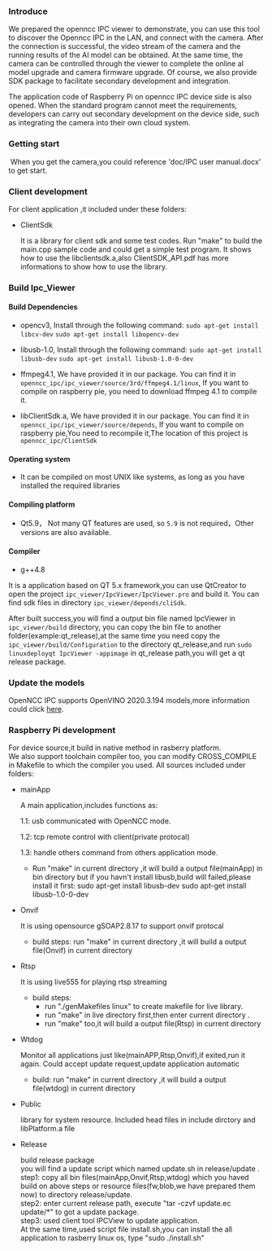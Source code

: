### Introduce

   We prepared the openncc IPC viewer to demonstrate, you can use this tool to discover the Openncc IPC in the LAN, and connect with the camera. After the connection is successful, the video stream of the camera and the running results of the AI model can be obtained. At the same time, the camera can be controlled through the viewer to complete the online aI model upgrade and camera firmware upgrade. Of course, we also provide SDK package to facilitate secondary development and integration.  

  The application code of Raspberry Pi on openncc IPC device side is also opened. When the standard program cannot meet the requirements, developers can carry out secondary development on the device side, such as integrating the camera into their own cloud system.  

### Getting start

​		When you get the camera,you could reference 'doc/IPC user manual.docx' to get start.

### Client development

  For client application ,it included under these folders:

- ClientSdk

    It is a library for client sdk and some test codes. Run "make" to build the main.cpp sample code and could get a simple test program. It shows how to use the libclientsdk.a,also ClientSDK_API.pdf has more informations to show how to use the library.  

### Build Ipc_Viewer

#### Build Dependencies

- opencv3,
Install through the following command:
`sudo apt-get install libcv-dev`
`sudo apt-get install libopencv-dev`


- libusb-1.0,
Install through the following command:
`sudo apt-get install libusb-dev`
`sudo apt-get install libusb-1.0-0-dev`


- ffmpeg4.1,
We have provided it in our package. You can find it in `openncc_ipc/ipc_viewer/source/3rd/ffmpeg4.1/linux`,
If you want to compile on raspberry pie, you need to download ffmpeg 4.1 to compile it.


- libClientSdk.a,
We have provided it in our package. You can find it in `openncc_ipc/ipc_viewer/source/depends`,
If you want to compile on raspberry pie,You need to recompile it,The location of this project is 
`openncc_ipc/ClientSdk`

#### Operating system
- It can be compiled on most UNIX like systems, as long as you have installed the required libraries


#### Compiling platform
- Qt5.9， Not many QT features are used, so `5.9` is not required，Other versions are also available.

#### Compiler
- g++4.8


It is a application based on QT 5.x framework,you can use QtCreator to open the project `ipc_viewer/IpcViewer/IpcViewer.pro` and build it. You can find sdk files in directory `ipc_viewer/depends/cliSdk`.  

After built success,you will find a output bin file named IpcViewer in `ipc_viewer/build` directory,
  you can copy the bin file to another folder(example:qt_release),at the same time you need copy the `ipc_viewer/build/Configuration` to the directory qt_release,and run `sudo linuxdeployqt IpcViewer -appimage` in qt_release path,you will get a qt release package.  


### Update the models

  OpenNCC  IPC supports OpenVINO 2020.3.194 models,more information could click [here](http://eyecloud.gitee.io/openncc/Software_Manual.html#_3-openvino-installation-and-getting-start).

###  Raspberry Pi development

  For  device source,it build in native method in rasberry platform.  
  We also support toolchain compiler too, you can modify CROSS_COMPILE in Makefile to which the compiler you used.  All  sources  included under folders: 

- mainApp

  A main application,includes functions as:    

  1.1: usb communicated  with OpenNCC mode.    

  1.2: tcp remote control with client(private protocal)    

  1.3: handle others command from others application mode.    

  - Run "make" in current directory ,it will build a output file(mainApp) in bin directory
    but if you havn't install libusb,build will failed,please install it first:
    sudo apt-get install libusb-dev
    sudo apt-get install libusb-1.0-0-dev

- Onvif

  It is using opensource gSOAP2.8.17 to support onvif protocal 

  - build steps:
    run "make" in current directory ,it will build a output file(Onvif) in current  directory

- Rtsp

  It is using  live555 for playing rtsp streaming

  - build steps:
    - run "./genMakefiles linux" to create makefile for live library.
    - run "make" in live directory first,then enter current directory .
    - run "make" too,it will build a output file(Rtsp) in current  directory

- Wtdog

  Monitor all applications just like(mainAPP,Rtsp,Onvif),if exited,run it again.
  Could accept update request,update application automatic

  - build:
    run "make" in current directory ,it will build a output file(wtdog) in current  directory

- Public

  library for system resource. Included head files in include dirctory and libPlatform.a file

- Release 

  build release  package  
  you will find a update script which named update.sh in release/update .  
  step1: copy all bin files(mainApp,Onvif,Rtsp,wtdog) which you haved build on above steps 
  or resource files(fw,blob,we have prepared them now) to directory release/update.  
  step2: enter current release path, execute  "tar -czvf update.ec update/*" to got a update package.  
  step3: used client tool IPCView to update application.  
  At the same time,used script file install.sh,you can install the all application to rasberry linux os, type "sudo ./install.sh"